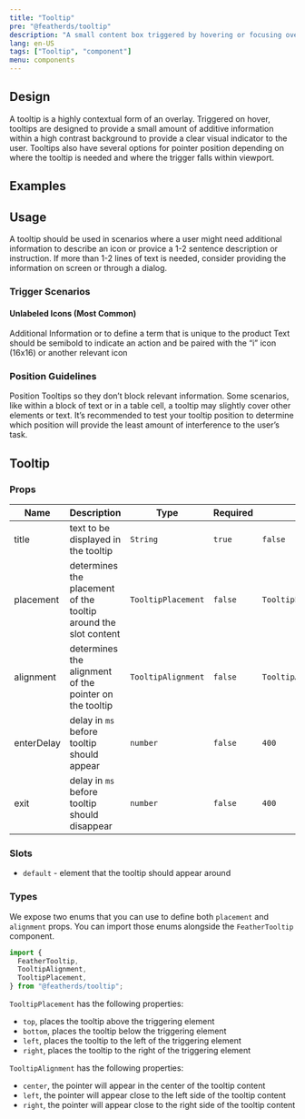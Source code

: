 ```yaml
---
title: "Tooltip"
pre: "@featherds/tooltip"
description: "A small content box triggered by hovering or focusing over a certain area."
lang: en-US
tags: ["Tooltip", "component"]
menu: components
---
```


## Design

A tooltip is a highly contextual form of an overlay. Triggered on hover, tooltips are designed to provide a small amount of additive information within a high contrast background to provide a clear visual indicator to the user. Tooltips also have several options for pointer position depending on where the tooltip is needed and where the trigger falls within viewport.

## Examples

<Tooltip-Examples />

## Usage

A tooltip should be used in scenarios where a user might need additional information to describe an icon or provice a 1-2 sentence description or instruction. If more than 1-2 lines of text is needed, consider providing the information on screen or through a dialog.

### Trigger Scenarios

#### Unlabeled Icons (Most Common)

Additional Information or to define a term that is unique to the product
Text should be semibold to indicate an action and be paired with the “i” icon (16x16) or another relevant icon

### Position Guidelines

Position Tooltips so they don’t block relevant information. Some scenarios, like within a block of text or in a table cell, a tooltip may slightly cover other elements or text. It’s recommended to test your tooltip position to determine which position will provide the least amount of interference to the user’s task.

## Tooltip

### Props

| Name       | Description                                                     | Type               | Required | Default                   |
| ---------- | --------------------------------------------------------------- | ------------------ | -------- | ------------------------- |
| title      | text to be displayed in the tooltip                             | `String`           | `true`   | `false`                   |
| placement  | determines the placement of the tooltip around the slot content | `TooltipPlacement` | `false`  | `TooltipPlacement.top`    |
| alignment  | determines the alignment of the pointer on the tooltip          | `TooltipAlignment` | `false`  | `TooltipAlignment.center` |
| enterDelay | delay in `ms` before tooltip should appear                      | `number`           | `false`  | `400`                     |
| exit       | delay in `ms` before tooltip should disappear                   | `number`           | `false`  | `400`                     |

### Slots

- `default` - element that the tooltip should appear around

### Types

We expose two enums that you can use to define both `placement` and `alignment` props. You can import those enums alongside the `FeatherTooltip` component.

```js
import {
  FeatherTooltip,
  TooltipAlignment,
  TooltipPlacement,
} from "@featherds/tooltip";
```

`TooltipPlacement` has the following properties:

- `top`, places the tooltip above the triggering element
- `bottom`, places the tooltip below the triggering element
- `left`, places the tooltip to the left of the triggering element
- `right`, places the tooltip to the right of the triggering element

`TooltipAlignment` has the following properties:

- `center`, the pointer will appear in the center of the tooltip content
- `left`, the pointer will appear close to the left side of the tooltip content
- `right`, the pointer will appear close to the right side of the tooltip content

